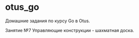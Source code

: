 # otus_go
Домашние задания по курсу Go в Otus. 

Занятие №7 Управляющие конструкции - шахматная доска.